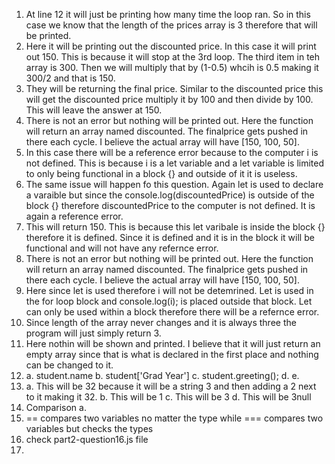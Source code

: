 1. At line 12 it will just be printing how many time the loop ran. So in this case we know that the length of the prices array is 3 therefore that will be printed.
2. Here it will be printing out the discounted price. In this case it will print out 150. This is because it will stop at the 3rd loop. The third item in teh array is 300. Then we will multiply that by (1-0.5) whcih is 0.5 making it 300/2 and that is 150.
3. They will be returning the final price. Similar to the discounted price this will get the discounted price multiply it by 100 and then divide by 100. This will leave the answer at 150.
4. There is not an error but nothing will be printed out. Here the function will return an array named discounted. The finalprice gets pushed in there each cycle. I believe the actual array will have [150, 100, 50]. 
5. In this case there will be a reference error because to the computer i is not defined. This is because i is a let variable and a let variable is limited to only being functional in a block {} and outside of it it is useless.
6. The same issue will happen fo this question. Again let is used to declare a varaible but since the console.log(discountedPrice) is outside of the block {} therefore discountedPrice to the computer is not defined. It is again a reference error.
7. This will return 150. This is because this let varibale is inside the block {} therefore it is defined. Since it is defined and it is in the block it will be functional and will not have any refernce error.
8. There is not an error but nothing will be printed out. Here the function will return an array named discounted. The finalprice gets pushed in there each cycle. I believe the actual array will have [150, 100, 50]. 
9. Here since let is used therefore i will not be detemrined. Let is used in the for loop block and console.log(i); is placed outside that block. Let can only be used within a block therefore there will be a refernce error. 
10. Since length of the array never changes and it is always three the program will just simply return 3.
11. Here nothin will be shown and printed. I believe that it will just return an empty array since that is what is declared in the first place and nothing can be changed to it.
12. a. student.name
    b. student['Grad Year']
    c. student.greeting();
    d.
    e. 
13. a. This will be 32 because it will  be a string 3 and then adding a 2 next to it making it 32.
    b. This will be 1
    c. This will be 3
    d. This will be 3null
14. Comparison
    a.
15. == compares two variables no matter the type while === compares two variables but checks the types
16. check part2-question16.js file
17. 